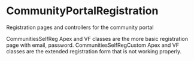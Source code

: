# CommunityPortalRegistration
Registration pages and controllers for the community portal



CommunitiesSelfReg Apex and VF classes are the more basic registration page with email, password.
CommunitiesSelfRegCustom Apex and VF classes are the extended registration form that is not working properly.
